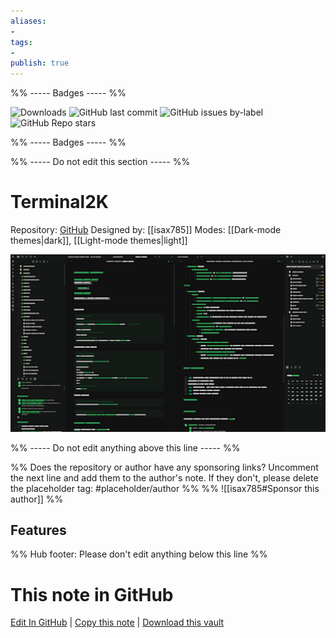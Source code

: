 ```yaml
---
aliases:
- 
tags: 
- 
publish: true
---
```


%% ----- Badges ----- %%

![Downloads](https://img.shields.io/badge/downloads-3843-573E7A?style=for-the-badge&logo=)
![GitHub last commit](https://img.shields.io/github/last-commit/isax785/Terminal2K?color=573E7A&label=last%20update&logo=github&style=for-the-badge)
![GitHub issues by-label](https://img.shields.io/github/issues/isax785/Terminal2K/help%20wanted?color=573E7A&logo=github&style=for-the-badge) 
![GitHub Repo stars](https://img.shields.io/github/stars/isax785/Terminal2K?color=573E7A&logo=github&style=for-the-badge)

%% ----- Badges ----- %%

%% ----- Do not edit this section ----- %%

# Terminal2K

Repository: [GitHub](https://github.com/isax785/Terminal2K)
Designed by: [[isax785]]
Modes: [[Dark-mode themes|dark]], [[Light-mode themes|light]]



![screenshot](https://github.com/isax785/Terminal2K/raw/HEAD/img/screenshot.png)

%% ----- Do not edit anything above this line ----- %% 

%% Does the repository or author have any sponsoring links? Uncomment the next line and add them to the author's note. If they don't, please delete the placeholder tag: #placeholder/author %%
%% ![[isax785#Sponsor this author]] %%


## Features



%% Hub footer: Please don't edit anything below this line %%

# This note in GitHub

<span class="git-footer">[Edit In GitHub](https://github.dev/obsidian-community/obsidian-hub/blob/main/02%20-%20Community%20Expansions/02.05%20All%20Community%20Expansions/Themes/Terminal2K.md "git-hub-edit-note") | [Copy this note](https://raw.githubusercontent.com/obsidian-community/obsidian-hub/main/02%20-%20Community%20Expansions/02.05%20All%20Community%20Expansions/Themes/Terminal2K.md "git-hub-copy-note") | [Download this vault](https://github.com/obsidian-community/obsidian-hub/archive/refs/heads/main.zip "git-hub-download-vault") </span>
